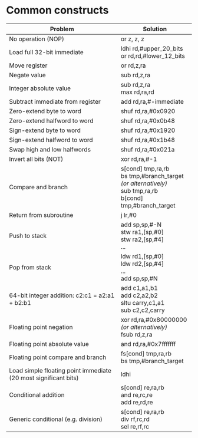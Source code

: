 # Common constructs

| Problem | Solution |
|---|---|
| No operation (NOP) | or z, z, z |
| Load full 32-bit immediate | ldhi rd,#upper\_20\_bits<br>or rd,rd,#lower\_12\_bits |
| Move register | or rd,z,ra |
| Negate value | sub rd,z,ra |
| Integer absolute value | sub rd,z,ra<br>max rd,ra,rd |
| Subtract immediate from register | add rd,ra,#-immediate |
| Zero-extend byte to word | shuf rd,ra,#0x0920 |
| Zero-extend halfword to word | shuf rd,ra,#0x0b48 |
| Sign-extend byte to word | shuf rd,ra,#0x1920 |
| Sign-extend halfword to word | shuf rd,ra,#0x1b48 |
| Swap high and low halfwords | shuf rd,ra,#0x021a |
| Invert all bits (NOT) | xor rd,ra,#-1 |
| Compare and branch | s[cond] tmp,ra,rb<br>bs tmp,#branch\_target<br>*(or alternatively)*<br>sub tmp,ra,rb<br>b[cond] tmp,#branch\_target |
| Return from subroutine | j lr,#0 |
| Push to stack | add sp,sp,#-N<br>stw ra1,[sp,#0]<br>stw ra2,[sp,#4]<br>... |
| Pop from stack | ldw rd1,[sp,#0]<br>ldw rd2,[sp,#4]<br>...<br>add sp,sp,#N |
| 64-bit integer addition: c2:c1 = a2:a1 + b2:b1 | add c1,a1,b1<br>add c2,a2,b2<br>sltu carry,c1,a1<br>sub c2,c2,carry |
| Floating point negation | xor rd,ra,#0x80000000<br>*(or alternatively)*<br>fsub rd,z,ra |
| Floating point absolute value | and rd,ra,#0x7fffffff |
| Floating point compare and branch | fs[cond] tmp,ra,rb<br>bs tmp,#branch\_target |
| Load simple floating point immediate (20 most significant bits) | ldhi |
| Conditional addition | s[cond] re,ra,rb<br>and re,rc,re<br>add re,rd,re |
| Generic conditional (e.g. division) | s[cond] re,ra,rb<br>div rf,rc,rd<br>sel re,rf,rc |

